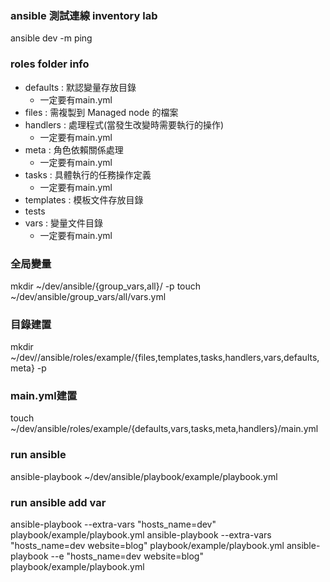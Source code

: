 ### ansible 測試連線 inventory lab
ansible dev -m ping

### roles folder info
- defaults : 默認變量存放目錄
    - 一定要有main.yml
- files : 需複製到 Managed node 的檔案
- handlers : 處理程式(當發生改變時需要執行的操作)
    - 一定要有main.yml
- meta : 角色依賴關係處理
    - 一定要有main.yml
- tasks : 具體執行的任務操作定義
    - 一定要有main.yml
- templates : 模板文件存放目錄
- tests
- vars : 變量文件目錄
    - 一定要有main.yml

### 全局變量
mkdir ~/dev/ansible/{group_vars,all}/ -p
touch ~/dev/ansible/group_vars/all/vars.yml

### 目錄建置
mkdir ~/dev//ansible/roles/example/{files,templates,tasks,handlers,vars,defaults,meta} -p

### main.yml建置
touch ~/dev/ansible/roles/example/{defaults,vars,tasks,meta,handlers}/main.yml

### run ansible
ansible-playbook ~/dev/ansible/playbook/example/playbook.yml

### run ansible add var 
ansible-playbook --extra-vars "hosts_name=dev" playbook/example/playbook.yml
ansible-playbook --extra-vars "hosts_name=dev website=blog" playbook/example/playbook.yml
ansible-playbook --e "hosts_name=dev website=blog" playbook/example/playbook.yml